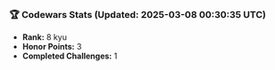 ### 🏆 Codewars Stats (Updated: 2025-03-08 00:30:35 UTC)

- **Rank:** 8 kyu
- **Honor Points:** 3
- **Completed Challenges:** 1
